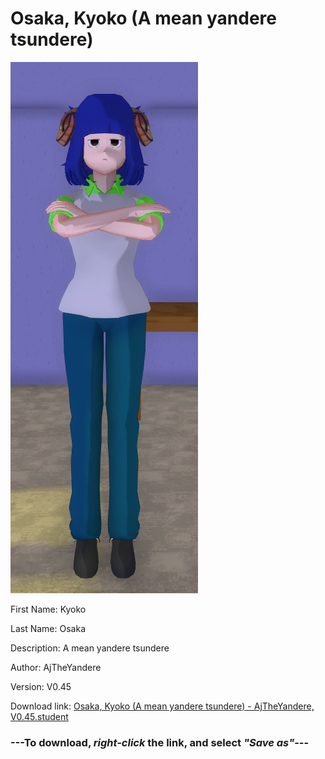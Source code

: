 # Osaka, Kyoko (A mean yandere tsundere)

<img src = "https://raw.githubusercontent.com/Arbiter1223/Daigaku-Gurashi-Custom-Students/master/Students/Files/Osaka%2C%20Kyoko%20(A%20mean%20yandere%20tsundere).png">

First Name: Kyoko

Last Name: Osaka

Description: A mean yandere tsundere

Author: AjTheYandere

Version: V0.45

Download link: <a href="https://raw.githubusercontent.com/Arbiter1223/Daigaku-Gurashi-Custom-Students/master/Students/Files/Osaka%2C%20Kyoko%20(A%20mean%20yandere%20tsundere)%20-%20AjTheYandere%2C%20V0.45.student">Osaka, Kyoko (A mean yandere tsundere) - AjTheYandere, V0.45.student</a>

### ---**To download, _right-click_ the link, and select _"Save as"_**---

